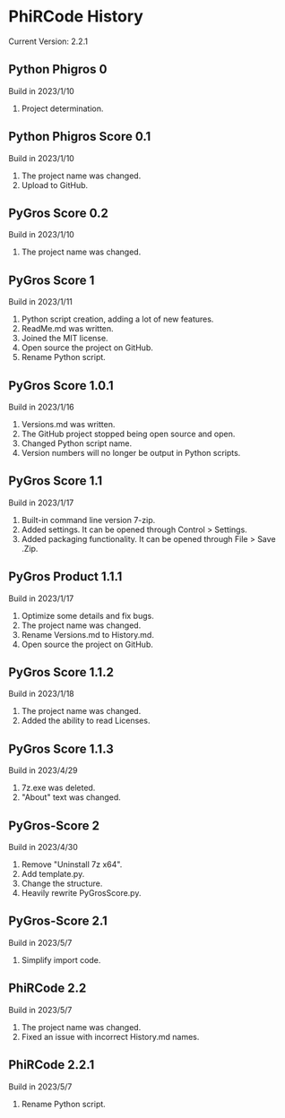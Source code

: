 # PhiRCode History
Current Version: 2.2.1
## Python Phigros 0
Build in 2023/1/10
1. Project determination.
## Python Phigros Score 0.1
Build in 2023/1/10
1. The project name was changed.
2. Upload to GitHub.
## PyGros Score 0.2
Build in 2023/1/10
1. The project name was changed.
## PyGros Score 1
Build in 2023/1/11
1. Python script creation, adding a lot of new features.
2. ReadMe.md was written.
3. Joined the MIT license.
4. Open source the project on GitHub.
5. Rename Python script.
## PyGros Score 1.0.1
Build in 2023/1/16
1. Versions.md was written.
2. The GitHub project stopped being open source and open.
3. Changed Python script name.
4. Version numbers will no longer be output in Python scripts.
## PyGros Score 1.1
Build in 2023/1/17
1. Built-in command line version 7-zip.
2. Added settings. It can be opened through Control > Settings.
3. Added packaging functionality. It can be opened through File > Save .Zip.
## PyGros Product 1.1.1
Build in 2023/1/17
1. Optimize some details and fix bugs.
2. The project name was changed.
3. Rename Versions.md to History.md.
4. Open source the project on GitHub.
## PyGros Score 1.1.2
Build in 2023/1/18
1. The project name was changed.
2. Added the ability to read Licenses.
## PyGros Score 1.1.3
Build in 2023/4/29
1. 7z.exe was deleted.
2. "About" text was changed.
## PyGros-Score 2
Build in 2023/4/30
1. Remove "Uninstall 7z x64".
2. Add template.py.
3. Change the structure.
4. Heavily rewrite PyGrosScore.py.
## PyGros-Score 2.1
Build in 2023/5/7
1. Simplify import code.
## PhiRCode 2.2
Build in 2023/5/7
1. The project name was changed.
2. Fixed an issue with incorrect History.md names.
## PhiRCode 2.2.1
Build in 2023/5/7
1. Rename Python script.